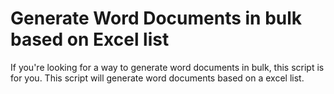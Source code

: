 # Generate Word Documents in bulk based on Excel list

If you're looking for a way to generate word documents in bulk, this script is for you. This script will generate word documents based on a excel list.


